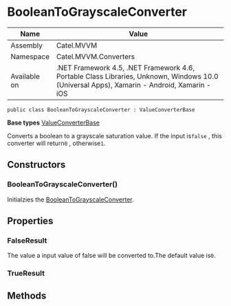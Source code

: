 

# BooleanToGrayscaleConverter

Name|Value
---|---
Assembly|Catel.MVVM
Namespace|Catel.MVVM.Converters
Available on|.NET Framework 4.5, .NET Framework 4.6, Portable Class Libraries, Unknown, Windows 10.0 (Universal Apps), Xamarin - Android, Xamarin - iOS

```
public class BooleanToGrayscaleConverter : ValueConverterBase
```

**Base types**
[ValueConverterBase](/Catel.MVVM\Catel\MVVM\Converters\ValueConverterBase.md)


Converts a boolean to a grayscale saturation value. If the input is`false` , this converter will return`0` , otherwise`1`.



## Constructors

### BooleanToGrayscaleConverter()

Initialzies the [BooleanToGrayscaleConverter](#).



## Properties

### FalseResult

The value a input value of false will be converted to.The default value is`0`.



### TrueResult

## Methods

